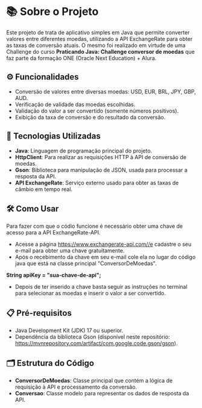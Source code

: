 # 📚 Sobre o Projeto

Este projeto de trata de aplicativo simples em Java que permite converter valores entre diferentes moedas, utilizando a API ExchangeRate para obter as taxas de conversão atuais.
O mesmo foi realizado em virtude de uma Challenge do curso **Praticando Java: Challenge conversor de moedas** que faz parte da formação ONE (Oracle Next Education) + Alura.

## ⚙️ Funcionalidades

- Conversão de valores entre diversas moedas: USD, EUR, BRL, JPY, GBP, AUD.
- Verificação de validade das moedas escolhidas.
- Validação do valor a ser convertido (somente números positivos).
- Exibição da taxa de conversão e do resultado da conversão.

## 🚀 Tecnologias Utilizadas

- **Java**: Linguagem de programação principal do projeto.
- **HttpClient**: Para realizar as requisições HTTP à API de conversão de moedas.
- **Gson**: Biblioteca para manipulação de JSON, usada para processar a resposta da API.
- **API ExchangeRate**: Serviço externo usado para obter as taxas de câmbio em tempo real.

## 🛠️ Como Usar

Para fazer com que o códio funcione é necessário obter uma chave de acesso para a API ExchangeRate-API.

- Acesse a página https://www.exchangerate-api.com//e cadastre o seu e-mail para obter uma chave gratuitamente.
- Após o recebimento da chave em seu e-mail cole ela no lugar do código java que está na classe principal "ConversorDeMoedas".

**String apiKey = "sua-chave-de-api";**

- Depois de ter inserido a chave basta seguir as instruções no terminal para selecionar as moedas e inserir o valor a ser convertido.

## 📋 Pré-requisitos
- Java Development Kit (JDK) 17 ou superior.
- Dependência da biblioteca Gson (disponível neste repositório: https://mvnrepository.com/artifact/com.google.code.gson/gson).

## 🗂️ Estrutura do Código
- **ConversorDeMoedas**: Classe principal que contém a lógica de requisição à API e processamento da conversão.
- **Conversao**: Classe modelo para representar os dados de resposta da API.